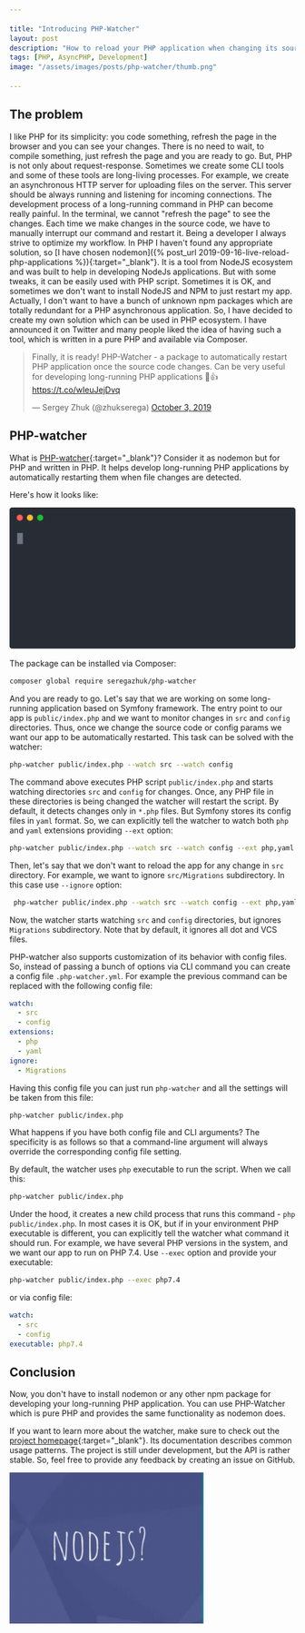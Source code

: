 ```yaml
---

title: "Introducing PHP-Watcher"
layout: post
description: "How to reload your PHP application when changing its source code"
tags: [PHP, AsyncPHP, Development]
image: "/assets/images/posts/php-watcher/thumb.png" 

---
```


## The problem

I like PHP for its simplicity: you code something, refresh the page in the browser and you can see your changes. There is no need to wait, to compile something, just refresh the page and you are ready to go. But, PHP is not only about request-response. Sometimes we create some CLI tools and some of these tools are long-living processes. For example, we create an asynchronous HTTP server for uploading files on the server. This server should be always running and listening for incoming connections. The development process of a long-running command in PHP can become really painful. In the terminal, we cannot "refresh the page" to see the changes. Each time we make changes in the source code, we have to manually interrupt our command and restart it. Being a developer I always strive to optimize my workflow. In PHP I haven't found any appropriate solution, so [I have chosen nodemon]({% post_url 2019-09-16-live-reload-php-applications %}){:target="_blank"}. It is a tool from NodeJS ecosystem and was built to help in developing NodeJs applications. But with some tweaks, it can be easily used with PHP script. Sometimes it is OK, and sometimes we don't want to install NodeJS and NPM to just restart my app. Actually, I don't want to have a bunch of unknown npm packages which are totally redundant for a PHP asynchronous application. So, I have decided to create my own solution which can be used in PHP ecosystem. I have announced it on Twitter and many people liked the idea of having such a tool, which is written in a pure PHP and available via Composer.

<blockquote class="twitter-tweet" data-lang="en"><p lang="en" dir="ltr">Finally, it is ready! PHP-Watcher - a package to automatically restart PHP application once the source code changes. Can be very useful for developing long-running PHP applications 🎉👍<a href="https://t.co/wIeuJejDvq">https://t.co/wIeuJejDvq</a></p>&mdash; Sergey Zhuk (@zhukserega) <a href="https://twitter.com/zhukserega/status/1179722274414436352?ref_src=twsrc%5Etfw">October 3, 2019</a></blockquote> <script async src="https://platform.twitter.com/widgets.js" charset="utf-8"></script> 

## PHP-watcher

What is [PHP-watcher](https://github.com/seregazhuk/php-watcher){:target="_blank"}? Consider it as nodemon but for PHP and written in PHP. It helps develop long-running PHP applications by automatically restarting them when file changes are detected.

Here's how it looks like:

<img src="/assets/images/posts/php-watcher/demo.svg?sanitize=true" alt="watcher screenshot" style="max-width:100%;">

The package can be installed via Composer:

```bash
composer global require seregazhuk/php-watcher
```

And you are ready to go. Let's say that we are working on some long-running application based on Symfony framework. The entry point to our app is `public/index.php` and we want to monitor changes in `src` and `config` directories. Thus, once we change the source code or config params we want our app to be automatically restarted. This task can be solved with the watcher:

```bash
php-watcher public/index.php --watch src --watch config 
```

The command above executes PHP script `public/index.php` and starts watching directories `src` and `config` for changes. Once, any PHP file in these directories is being changed the watcher will restart the script. By default, it detects changes only in `*.php` files. But Symfony stores its config files in `yaml` format. So, we can explicitly tell the watcher to watch both `php` and `yaml` extensions providing `--ext` option:

```bash
php-watcher public/index.php --watch src --watch config --ext php,yaml
```

Then, let's say that we don't want to reload the app for any change in `src` directory. For example, we want to ignore `src/Migrations` subdirectory. In this case use `--ignore` option:

```bash
 php-watcher public/index.php --watch src --watch config --ext php,yaml --ignore Migrations
```

Now, the watcher starts watching `src` and `config` directories, but ignores `Migrations` subdirectory. Note that by default, it ignores all dot and VCS files.

PHP-watcher also supports customization of its behavior with config files. So, instead of passing a bunch of options via CLI command you can create a config file `.php-watcher.yml`. For example the previous command can be replaced with the following config file:

```yaml
watch:
  - src
  - config
extensions:
  - php
  - yaml
ignore:
  - Migrations
```

Having this config file you can just run `php-watcher` and all the settings will be taken from this file:

```bash
php-watcher public/index.php 
```

What happens if you have both config file and CLI arguments? The specificity is as follows so that a command-line argument will always override the corresponding config file setting.

By default, the watcher uses `php` executable to run the script. When we call this:

```bash
php-watcher public/index.php
```

Under the hood, it creates a new child process that runs this command - `php public/index.php`. In most cases it is OK, but if in your environment PHP executable is different, you can explicitly tell the watcher what command it should run. For example, we have several PHP versions in the system, and we want our app to run on PHP 7.4. Use `--exec` option and provide your executable:

```bash
php-watcher public/index.php --exec php7.4
```

or via config file:

```yaml
watch:
  - src
  - config
executable: php7.4
```
## Conclusion

Now, you don't have to install nodemon or any other npm package for developing your long-running PHP application. You can use PHP-Watcher which is pure PHP and provides the same functionality as nodemon does. 

If you want to learn more about the watcher, make sure to check out the [project homepage](https://github.com/seregazhuk/php-watcher){:target="_blank"}. Its documentation describes common usage patterns. The project is still under development, but the API is rather stable. So, feel free to provide any feedback by creating an issue on GitHub.

<p class="text-center image row">
    <img src="/assets/images/posts/php-watcher/nojs.gif" class="col-sm-6 col-sm-offset-3">
</p>



